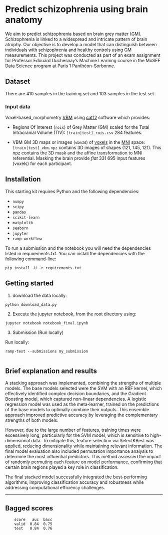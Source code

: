 # Predict schizophrenia using brain anatomy

We aim to predict schizophrenia based on brain grey matter (GM). Schizophrenia is linked to a widespread and intricate pattern of brain atrophy. Our objective is to develop a model that can distinguish between individuals with schizophrenia and healthy controls using GM measurements. This project was conducted as part of an exam assignment for Professor Edouard Duchesnay’s Machine Learning course in the MoSEF Data Science program at Paris 1 Panthéon-Sorbonne.

## Dataset

There are 410 samples in the training set and 103 samples in the test set.

### Input data

Voxel-based_morphometry [VBM](https://en.wikipedia.org/wiki/Voxel-based_morphometry)
using [cat12](http://www.neuro.uni-jena.de/cat/) software which provides:

- Regions Of Interest (`rois`) of Grey Matter (GM) scaled for the Total
  Intracranial Volume (TIV): `[train|test]_rois.csv` 284 features.

- VBM GM 3D maps or images (`vbm3d`) of [voxels](https://en.wikipedia.org/wiki/Voxel) in the
  [MNI](https://en.wikipedia.org/wiki/Talairach_coordinates) space:
  `[train|test]_vbm.npz` contains 3D images of shapes (121, 145, 121).
  This npz contains the 3D mask and the affine transformation to MNI
  referential. Masking the brain provide *flat* 331 695 input features (voxels)
  for each participant.


## Installation

This starting kit requires Python and the following dependencies:

* `numpy`
* `scipy`
* `pandas`
* `scikit-learn`
* `matplolib`
* `seaborn`
* `jupyter`
* `ramp-workflow`


To run a submission and the notebook you will need the dependencies listed in requirements.txt.
You can install the dependencies with the following command-line:

```
pip install -U -r requirements.txt
```



## Getting started

1. download the data locally:

```
python download_data.py
```

2. Execute the jupyter notebook, from the root directory using:

```
jupyter notebook notebook_final.ipynb
```


3. Submission (Run locally)


Run locally:

```
ramp-test --submissions my_submission


```

## Brief explanation and results

A stacking approach was implemented, combining the strengths of multiple models. The base models selected were the SVM with an RBF kernel, which effectively identified complex decision boundaries, and the Gradient Boosting model, which captured non-linear dependencies. A logistic regression model was used as the meta-learner, trained on the predictions of the base models to optimally combine their outputs. This ensemble approach improved predictive accuracy by leveraging the complementary strengths of both models.

However, due to the large number of features, training times were excessively long, particularly for the SVM model, which is sensitive to high-dimensional data. To mitigate this, feature selection via SelectKBest was applied, reducing dimensionality while maintaining relevant information. The final model evaluation also included permutation importance analysis to determine the most influential predictors. This method assessed the impact of randomly permuting each feature on model performance, confirming that certain brain regions played a key role in classification.

The final stacked model successfully integrated the best-performing algorithms, improving classification accuracy and robustness while addressing computational efficiency challenges.

----------------------------
Bagged scores
----------------------------
        score   auc  bacc
        valid  0.84  0.75
        test   0.84  0.76


